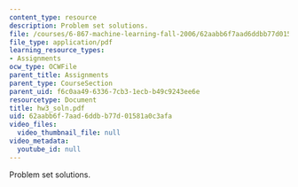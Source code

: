 ```yaml
---
content_type: resource
description: Problem set solutions.
file: /courses/6-867-machine-learning-fall-2006/62aabb6f7aad6ddbb77d01581a0c3afa_hw3_soln.pdf
file_type: application/pdf
learning_resource_types:
- Assignments
ocw_type: OCWFile
parent_title: Assignments
parent_type: CourseSection
parent_uid: f6c0aa49-6336-7cb3-1ecb-b49c9243ee6e
resourcetype: Document
title: hw3_soln.pdf
uid: 62aabb6f-7aad-6ddb-b77d-01581a0c3afa
video_files:
  video_thumbnail_file: null
video_metadata:
  youtube_id: null
---
```

Problem set solutions.


